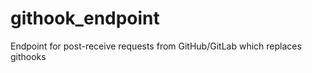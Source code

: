 githook_endpoint
================

Endpoint for post-receive requests from GitHub/GitLab which replaces githooks